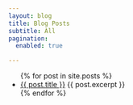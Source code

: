 ```yaml
---
layout: blog
title: Blog Posts
subtitle: All
pagination:
  enabled: true

---
```

<!-- <p>
    {% for tag in site.tags %}
    <!-- Here's a hack to generate a "tag cloud" where the size of
    the word is directly proportional to the number of posts with
    that tag. 
    <a href="/tags/{{ tag[0] }}/"
    style="font-size: {{ tag[1] | size | times: 2 | plus: 10 }}px">
        {{ tag[0] }} |
    </a>
    {% endfor %}
</p> -->

<ul class="alt">
    {% for post in site.posts %}
    <li>
      <a href="{{ post.url }}">{{ post.title }}</a>
      {{ post.excerpt }}
    </li>
    {% endfor %}
  </ul>
